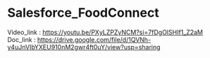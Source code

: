 # Salesforce_FoodConnect
Video_link : https://youtu.be/PXyLZPZyNCM?si=7fDgOlSHIf1_Z2aM <br />
Doc_link : https://drive.google.com/file/d/1QVNh-y4uJnVIbYXEU910nM2gwr4ft0uY/view?usp=sharing
